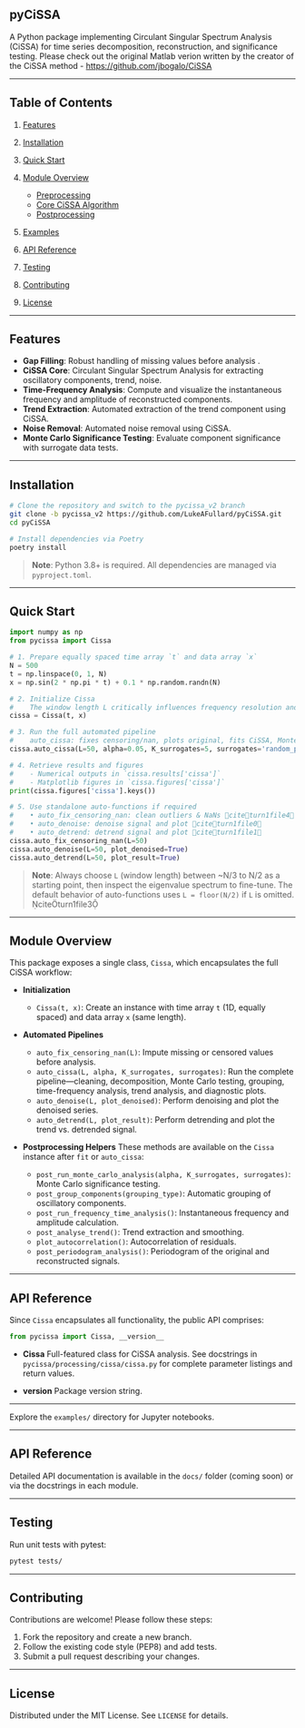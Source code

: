 ## pyCiSSA

A Python package implementing Circulant Singular Spectrum Analysis (CiSSA) for time series decomposition, reconstruction, and significance testing. 
Please check out the original Matlab verion written by the creator of the CiSSA method - https://github.com/jbogalo/CiSSA

---

## Table of Contents

1. [Features](#features)
2. [Installation](#installation)
3. [Quick Start](#quick-start)
4. [Module Overview](#module-overview)

   * [Preprocessing](#preprocessing)
   * [Core CiSSA Algorithm](#core-cissa-algorithm)
   * [Postprocessing](#postprocessing)
5. [Examples](#examples)
6. [API Reference](#api-reference)
7. [Testing](#testing)
8. [Contributing](#contributing)
9. [License](#license)

---

## Features

* **Gap Filling**: Robust handling of missing values before analysis .
* **CiSSA Core**: Circulant Singular Spectrum Analysis for extracting oscillatory components, trend, noise.
* **Time-Frequency Analysis**: Compute and visualize the instantaneous frequency and amplitude of reconstructed components.
* **Trend Extraction**: Automated extraction of the trend component using CiSSA.
* **Noise Removal**: Automated noise removal using CiSSA.
* **Monte Carlo Significance Testing**: Evaluate component significance with surrogate data tests.

---

## Installation

```bash
# Clone the repository and switch to the pycissa_v2 branch
git clone -b pycissa_v2 https://github.com/LukeAFullard/pyCiSSA.git
cd pyCiSSA

# Install dependencies via Poetry
poetry install
```

> **Note**: Python 3.8+ is required. All dependencies are managed via `pyproject.toml`.

---

## Quick Start

```python
import numpy as np
from pycissa import Cissa

# 1. Prepare equally spaced time array `t` and data array `x`
N = 500
t = np.linspace(0, 1, N)
x = np.sin(2 * np.pi * t) + 0.1 * np.random.randn(N)

# 2. Initialize Cissa
#    The window length L critically influences frequency resolution and trend separation.
cissa = Cissa(t, x)

# 3. Run the full automated pipeline
#    auto_cissa: fixes censoring/nan, plots original, fits CiSSA, Monte Carlo test, grouping, frequency-time, trend, autocorrelation, periodogram citeturn1file3
cissa.auto_cissa(L=50, alpha=0.05, K_surrogates=5, surrogates='random_permutation')

# 4. Retrieve results and figures
#    - Numerical outputs in `cissa.results['cissa']`
#    - Matplotlib figures in `cissa.figures['cissa']`
print(cissa.figures['cissa'].keys())

# 5. Use standalone auto-functions if required
#    • auto_fix_censoring_nan: clean outliers & NaNs citeturn1file4
#    • auto_denoise: denoise signal and plot citeturn1file0
#    • auto_detrend: detrend signal and plot citeturn1file1
cissa.auto_fix_censoring_nan(L=50)
cissa.auto_denoise(L=50, plot_denoised=True)
cissa.auto_detrend(L=50, plot_result=True)
```

> **Note**: Always choose `L` (window length) between \~N/3 to N/2 as a starting point, then inspect the eigenvalue spectrum to fine-tune. The default behavior of auto-functions uses `L = floor(N/2)` if `L` is omitted. citeturn1file3

---

## Module Overview

This package exposes a single class, `Cissa`, which encapsulates the full CiSSA workflow:

* **Initialization**

  * `Cissa(t, x)`: Create an instance with time array `t` (1D, equally spaced) and data array `x` (same length).

* **Automated Pipelines**

  * `auto_fix_censoring_nan(L)`: Impute missing or censored values before analysis.
  * `auto_cissa(L, alpha, K_surrogates, surrogates)`: Run the complete pipeline—cleaning, decomposition, Monte Carlo testing, grouping, time-frequency analysis, trend analysis, and diagnostic plots.
  * `auto_denoise(L, plot_denoised)`: Perform denoising and plot the denoised series.
  * `auto_detrend(L, plot_result)`: Perform detrending and plot the trend vs. detrended signal.

* **Postprocessing Helpers**
  These methods are available on the `Cissa` instance after `fit` or `auto_cissa`:

  * `post_run_monte_carlo_analysis(alpha, K_surrogates, surrogates)`: Monte Carlo significance testing.
  * `post_group_components(grouping_type)`: Automatic grouping of oscillatory components.
  * `post_run_frequency_time_analysis()`: Instantaneous frequency and amplitude calculation.
  * `post_analyse_trend()`: Trend extraction and smoothing.
  * `plot_autocorrelation()`: Autocorrelation of residuals.
  * `post_periodogram_analysis()`: Periodogram of the original and reconstructed signals.

---

## API Reference

Since `Cissa` encapsulates all functionality, the public API comprises:

```python
from pycissa import Cissa, __version__
```

* **Cissa**
  Full-featured class for CiSSA analysis. See docstrings in `pycissa/processing/cissa/cissa.py` for complete parameter listings and return values.

* ****version****
  Package version string.

---

Explore the `examples/` directory for Jupyter notebooks.

---

## API Reference

Detailed API documentation is available in the `docs/` folder (coming soon) or via the docstrings in each module.

---

## Testing

Run unit tests with pytest:

```bash
pytest tests/
```

---

## Contributing

Contributions are welcome! Please follow these steps:

1. Fork the repository and create a new branch.
2. Follow the existing code style (PEP8) and add tests.
3. Submit a pull request describing your changes.

---

## License

Distributed under the MIT License. See `LICENSE` for details.
